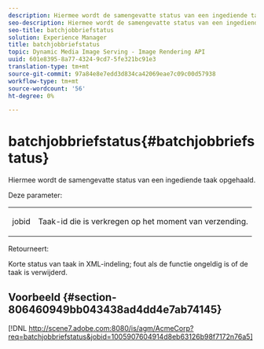 ```yaml
---
description: Hiermee wordt de samengevatte status van een ingediende taak opgehaald.
seo-description: Hiermee wordt de samengevatte status van een ingediende taak opgehaald.
seo-title: batchjobbriefstatus
solution: Experience Manager
title: batchjobbriefstatus
topic: Dynamic Media Image Serving - Image Rendering API
uuid: 601e8395-8a77-4324-9cd7-5fe321bc91e3
translation-type: tm+mt
source-git-commit: 97a84e8e7edd3d834ca42069eae7c09c00d57938
workflow-type: tm+mt
source-wordcount: '56'
ht-degree: 0%

---
```



# batchjobbriefstatus{#batchjobbriefstatus}

Hiermee wordt de samengevatte status van een ingediende taak opgehaald.

Deze parameter:

<table id="simpletable_86E581DBB352479CB4CB531434D91E83"> 
 <tr class="strow"> 
  <td class="stentry"> <p> <span class="codeph"> jobid  </span> </p> </td> 
  <td class="stentry"> <p>Taak-id die is verkregen op het moment van verzending. </p> </td> 
 </tr> 
</table>

Retourneert:

Korte status van taak in XML-indeling; fout als de functie ongeldig is of de taak is verwijderd.

## Voorbeeld {#section-806460949bb043438ad4dd4e7ab74145}

[!DNL http://scene7.adobe.com:8080/is/agm/AcmeCorp?req=batchjobbriefstatus&jobid=1005907604914d8eb63126b98f7172n76a5]
